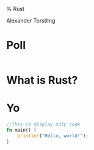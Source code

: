 % Rust

Alexander Torstling

# Poll

```

```

# What is Rust?



# Yo 


<script language="rust">
//This can be executed on Playpen
fn main() {
    println!("Hello, world!");
}
</script>

```rust
//This is display only code
fn main() {
    println!("Hello, world!");
}
```

